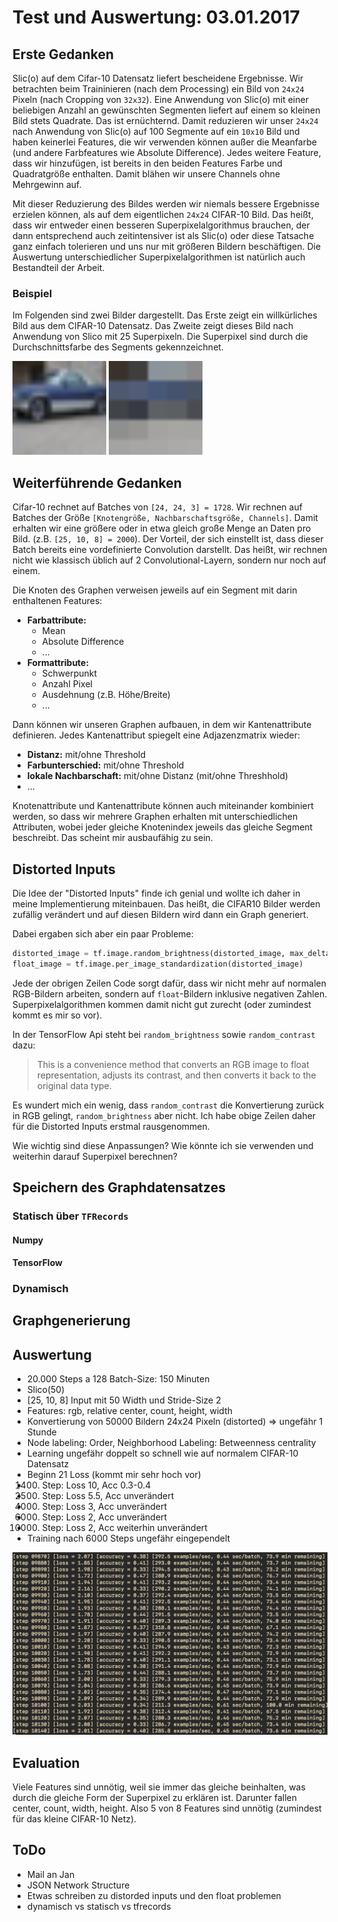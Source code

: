 # Test und Auswertung: 03.01.2017

## Erste Gedanken

Slic(o) auf dem Cifar-10 Datensatz liefert bescheidene Ergebnisse.
Wir betrachten beim Traininieren (nach dem Processing) ein Bild von `24x24`
Pixeln (nach Cropping von `32x32`).
Eine Anwendung von Slic(o) mit einer beliebigen Anzahl an gewünschten Segmenten
liefert auf einem so kleinen Bild stets Quadrate.
Das ist ernüchternd.
Damit reduzieren wir unser `24x24` nach Anwendung von Slic(o) auf 100 Segmente
auf ein `10x10` Bild und haben keinerlei Features, die wir verwenden können
außer die Meanfarbe (und andere Farbfeatures wie Absolute Difference).
Jedes weitere Feature, dass wir hinzufügen, ist bereits in den beiden Features
Farbe und Quadratgröße enthalten.
Damit blähen wir unsere Channels ohne Mehrgewinn auf.

Mit dieser Reduzierung des Bildes werden wir niemals bessere Ergebnisse
erzielen können, als auf dem eigentlichen `24x24` CIFAR-10 Bild.
Das heißt, dass wir entweder einen besseren Superpixelalgorithmus brauchen, der
dann entsprechend auch zeitintensiver ist als Slic(o) oder diese Tatsache ganz
einfach tolerieren und uns nur mit größeren Bildern beschäftigen.
Die Auswertung unterschiedlicher Superpixelalgorithmen ist natürlich auch
Bestandteil der Arbeit.

### Beispiel

Im Folgenden sind zwei Bilder dargestellt.
Das Erste zeigt ein willkürliches Bild aus dem CIFAR-10 Datensatz.
Das Zweite zeigt dieses Bild nach Anwendung von Slico mit 25 Superpixeln.
Die Superpixel sind durch die Durchschnittsfarbe des Segments gekennzeichnet.

<img src="images/cifar10.png" alt="CIFAR-10" width="150" />
<img src="images/cifar10_slico_25.png" alt="Slico" width="150" />

## Weiterführende Gedanken

Cifar-10 rechnet auf Batches von `[24, 24, 3] = 1728`.
Wir rechnen auf Batches der Größe `[Knotengröße, Nachbarschaftsgröße,
Channels]`.
Damit erhalten wir eine größere oder in etwa gleich große Menge an Daten pro
Bild. (z.B. `[25, 10, 8] = 2000`).
Der Vorteil, der sich einstellt ist, dass dieser Batch bereits eine
vordefinierte Convolution darstellt.
Das heißt, wir rechnen nicht wie klassisch üblich auf 2 Convolutional-Layern,
sondern nur noch auf einem.

Die Knoten des Graphen verweisen jeweils auf ein Segment mit darin enthaltenen
Features:
* **Farbattribute:**
  * Mean
  * Absolute Difference
  * ...
* **Formattribute:**
  * Schwerpunkt
  * Anzahl Pixel
  * Ausdehnung (z.B. Höhe/Breite)
  * ...

Dann können wir unseren Graphen aufbauen, in dem wir Kantenattribute
definieren.
Jedes Kantenattribut spiegelt eine Adjazenzmatrix wieder:
* **Distanz:** mit/ohne Threshold
* **Farbunterschied:** mit/ohne Threshold
* **lokale Nachbarschaft:** mit/ohne Distanz (mit/ohne Threshhold)
* ...

Knotenattribute und Kantenattribute können auch miteinander kombiniert werden,
so dass wir mehrere Graphen erhalten mit unterschiedlichen Attributen, wobei
jeder gleiche Knotenindex jeweils das gleiche Segment beschreibt.
Das scheint mir ausbaufähig zu sein.

## Distorted Inputs

Die Idee der "Distorted Inputs" finde ich genial und wollte ich daher in meine
Implementierung miteinbauen.
Das heißt, die CIFAR10 Bilder werden zufällig verändert und auf diesen Bildern
wird dann ein Graph generiert.

Dabei ergaben sich aber ein paar Probleme:

```python
distorted_image = tf.image.random_brightness(distorted_image, max_delta=63)
float_image = tf.image.per_image_standardization(distorted_image)
```

Jede der obrigen Zeilen Code sorgt dafür, dass wir nicht mehr auf normalen
RGB-Bildern arbeiten, sondern auf `float`-Bildern inklusive negativen Zahlen.
Superpixelalgorithmen kommen damit nicht gut zurecht (oder zumindest kommt es
mir so vor).

In der TensorFlow Api steht bei `random_brightness` sowie `random_contrast`
dazu:

> This is a convenience method that converts an RGB image to float
> representation, adjusts its contrast, and then converts it back to the
> original data type.

Es wundert mich ein wenig, dass `random_contrast` die Konvertierung zurück in 
RGB gelingt, `random_brightness` aber nicht.
Ich habe obige Zeilen daher für die Distorted Inputs erstmal rausgenommen.

Wie wichtig sind diese Anpassungen?
Wie könnte ich sie verwenden und weiterhin darauf Superpixel berechnen?

## Speichern des Graphdatensatzes

### Statisch über `TFRecords`

#### Numpy

#### TensorFlow

### Dynamisch

## Graphgenerierung

## Auswertung

* 20.000 Steps a 128 Batch-Size: 150 Minuten
* Slico(50)
* [25, 10, 8] Input mit 50 Width und Stride-Size 2
* Features: rgb, relative center, count, height, width
* Konvertierung von 50000 Bildern 24x24 Pixeln (distorted) => ungefähr 1 Stunde
* Node labeling: Order, Neighborhood Labeling: Betweenness centrality
* Learning ungefähr doppelt so schnell wie auf normalem CIFAR-10 Datensatz
* Beginn 21 Loss (kommt mir sehr hoch vor)
* 1400. Step: Loss 10, Acc 0.3-0.4
* 2500. Step: Loss 5.5, Acc unverändert
* 4000. Step: Loss 3, Acc unverändert
* 6000. Step: Loss 2, Acc unverändert
* 10000. Step: Loss 2, Acc weiterhin unverändert
* Training nach 6000 Steps ungefähr eingependelt

<img src="images/test2.png" alt="Auswertung" />

## Evaluation

Viele Features sind unnötig, weil sie immer das gleiche beinhalten, was durch
die gleiche Form der Superpixel zu erklären ist.
Darunter fallen center, count, width, height.
Also 5 von 8 Features sind unnötig (zumindest für das kleine CIFAR-10 Netz).

## ToDo

* Mail an Jan
* JSON Network Structure
* Etwas schreiben zu distorded inputs und den float problemen
* dynamisch vs statisch vs tfrecords
